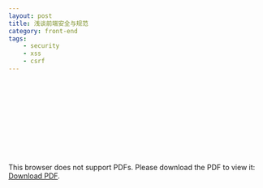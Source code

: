 ```yaml
---
layout: post
title: 浅谈前端安全与规范
category: front-end
tags:
    - security
    - xss
    - csrf
---
```


<object data="{{site.cdnroot}}/assets/doc/web-security.pdf" type="application/pdf" width="100%" height="480px">
    <embed src="{{site.cdnroot}}/assets/doc/web-security.pdf" />
    <p>This browser does not support PDFs. Please download the PDF to view it: <a href="{{site.cdnroot}}/assets/doc/web-security.pdf">Download PDF</a>.</p>
</object>
